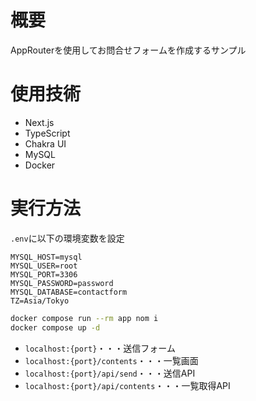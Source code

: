 # 概要

AppRouterを使用してお問合せフォームを作成するサンプル

# 使用技術

- Next.js
- TypeScript
- Chakra UI
- MySQL
- Docker

# 実行方法

`.env`に以下の環境変数を設定

```env
MYSQL_HOST=mysql
MYSQL_USER=root
MYSQL_PORT=3306
MYSQL_PASSWORD=password
MYSQL_DATABASE=contactform
TZ=Asia/Tokyo
```

```sh
docker compose run --rm app nom i
docker compose up -d
```

- `localhost:{port}`・・・送信フォーム
- `localhost:{port}/contents`・・・一覧画面
- `localhost:{port}/api/send`・・・送信API
- `localhost:{port}/api/contents`・・・一覧取得API